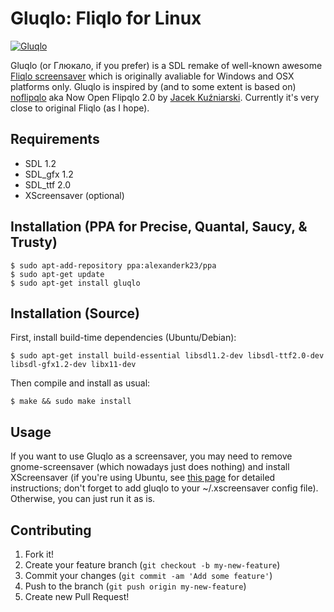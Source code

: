 # Gluqlo: Fliqlo for Linux

[![Gluqlo](http://alexanderk23.github.io/gluqlo/images/gluqlo.png)](https://www.youtube.com/watch?v=XhT7PBwpMIo)

Gluqlo (or Глюкало, if you prefer) is a SDL remake of well-known awesome [Fliqlo screensaver](http://9031.com/goodies/#fliqlo) which is originally avaliable for Windows and OSX platforms only.
Gluqlo is inspired by (and to some extent is based on) [noflipqlo](https://github.com/bhm/noflipqlo) aka Now Open Flipqlo 2.0 by [Jacek Kuźniarski](https://github.com/bhm).
Currently it's very close to original Fliqlo (as I hope).

## Requirements

- SDL 1.2
- SDL_gfx 1.2
- SDL_ttf 2.0
- XScreensaver (optional)

## Installation (PPA for Precise, Quantal, Saucy, & Trusty)

    $ sudo apt-add-repository ppa:alexanderk23/ppa
    $ sudo apt-get update
    $ sudo apt-get install gluqlo

## Installation (Source)

First, install build-time dependencies (Ubuntu/Debian):

    $ sudo apt-get install build-essential libsdl1.2-dev libsdl-ttf2.0-dev libsdl-gfx1.2-dev libx11-dev

Then compile and install as usual:

    $ make && sudo make install

## Usage

If you want to use Gluqlo as a screensaver, you may need to remove gnome-screensaver (which nowadays just does nothing)
and install XScreensaver (if you're using Ubuntu, see [this page](http://www.howtogeek.com/114027/how-to-add-screensavers-to-ubuntu-12.04/) for detailed instructions;
don't forget to add gluqlo to your ~/.xscreensaver config file).
Otherwise, you can just run it as is.

## Contributing

1. Fork it!
2. Create your feature branch (`git checkout -b my-new-feature`)
3. Commit your changes (`git commit -am 'Add some feature'`)
4. Push to the branch (`git push origin my-new-feature`)
5. Create new Pull Request!
